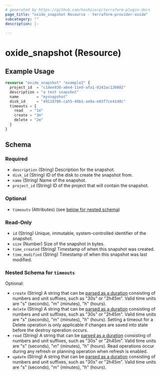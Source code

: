 ```yaml
---
# generated by https://github.com/hashicorp/terraform-plugin-docs
page_title: "oxide_snapshot Resource - terraform-provider-oxide"
subcategory: ""
description: |-
  
---
```


# oxide_snapshot (Resource)



## Example Usage

```terraform
resource "oxide_snapshot" "example2" {
  project_id  = "c1dee930-a8e4-11ed-afa1-0242ac120002"
  description = "a test snapshot"
  name        = "mysnapshot"
  disk_id     = "49118786-ca55-49b1-ae9a-e03f7ce41d8c"
  timeouts = {
    read   = "1m"
    create = "3m"
    delete = "2m"
  }
}
```

<!-- schema generated by tfplugindocs -->
## Schema

### Required

- `description` (String) Description for the snapshot.
- `disk_id` (String) ID of the disk to create the snapshot from.
- `name` (String) Name of the snapshot.
- `project_id` (String) ID of the project that will contain the snapshot.

### Optional

- `timeouts` (Attributes) (see [below for nested schema](#nestedatt--timeouts))

### Read-Only

- `id` (String) Unique, immutable, system-controlled identifier of the snapshot.
- `size` (Number) Size of the snapshot in bytes.
- `time_created` (String) Timestamp of when this snapshot was created.
- `time_modified` (String) Timestamp of when this snapshot was last modified.

<a id="nestedatt--timeouts"></a>
### Nested Schema for `timeouts`

Optional:

- `create` (String) A string that can be [parsed as a duration](https://pkg.go.dev/time#ParseDuration) consisting of numbers and unit suffixes, such as "30s" or "2h45m". Valid time units are "s" (seconds), "m" (minutes), "h" (hours).
- `delete` (String) A string that can be [parsed as a duration](https://pkg.go.dev/time#ParseDuration) consisting of numbers and unit suffixes, such as "30s" or "2h45m". Valid time units are "s" (seconds), "m" (minutes), "h" (hours). Setting a timeout for a Delete operation is only applicable if changes are saved into state before the destroy operation occurs.
- `read` (String) A string that can be [parsed as a duration](https://pkg.go.dev/time#ParseDuration) consisting of numbers and unit suffixes, such as "30s" or "2h45m". Valid time units are "s" (seconds), "m" (minutes), "h" (hours). Read operations occur during any refresh or planning operation when refresh is enabled.
- `update` (String) A string that can be [parsed as a duration](https://pkg.go.dev/time#ParseDuration) consisting of numbers and unit suffixes, such as "30s" or "2h45m". Valid time units are "s" (seconds), "m" (minutes), "h" (hours).
